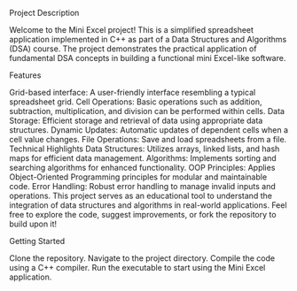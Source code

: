 Project Description

Welcome to the Mini Excel project! This is a simplified spreadsheet application implemented in C++ as part of a Data Structures and Algorithms (DSA) course. The project demonstrates the practical application of fundamental DSA concepts in building a functional mini Excel-like software.

Features

Grid-based interface: A user-friendly interface resembling a typical spreadsheet grid.
Cell Operations: Basic operations such as addition, subtraction, multiplication, and division can be performed within cells.
Data Storage: Efficient storage and retrieval of data using appropriate data structures.
Dynamic Updates: Automatic updates of dependent cells when a cell value changes.
File Operations: Save and load spreadsheets from a file.
Technical Highlights
Data Structures: Utilizes arrays, linked lists, and hash maps for efficient data management.
Algorithms: Implements sorting and searching algorithms for enhanced functionality.
OOP Principles: Applies Object-Oriented Programming principles for modular and maintainable code.
Error Handling: Robust error handling to manage invalid inputs and operations.
This project serves as an educational tool to understand the integration of data structures and algorithms in real-world applications. Feel free to explore the code, suggest improvements, or fork the repository to build upon it!

Getting Started

Clone the repository.
Navigate to the project directory.
Compile the code using a C++ compiler.
Run the executable to start using the Mini Excel application.
